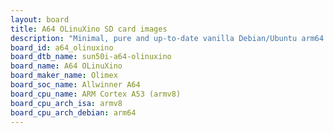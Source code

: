 ```yaml
---
layout: board
title: A64 OLinuXino SD card images
description: "Minimal, pure and up-to-date vanilla Debian/Ubuntu arm64 SD card images for A64 OLinuXino by Olimex, SoC: Allwinner A64, CPU ISA: armv8"
board_id: a64_olinuxino
board_dtb_name: sun50i-a64-olinuxino
board_name: A64 OLinuXino
board_maker_name: Olimex
board_soc_name: Allwinner A64
board_cpu_name: ARM Cortex A53 (armv8)
board_cpu_arch_isa: armv8
board_cpu_arch_debian: arm64
---
```

